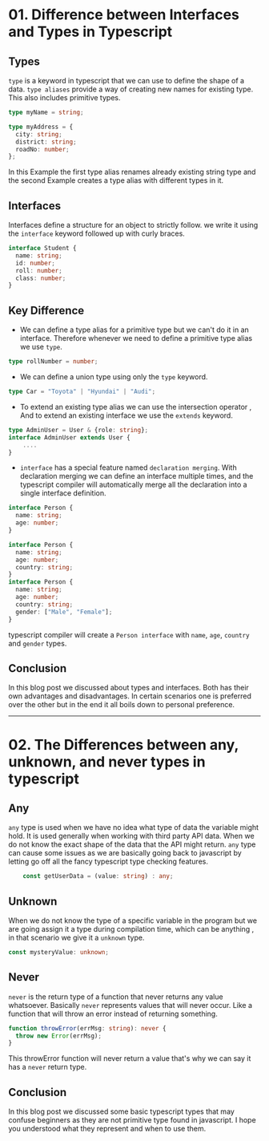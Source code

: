 # 01. Difference between Interfaces and Types in Typescript

## Types

`type` is a keyword in typescript that we can use to define the shape of a data. `type aliases` provide a way of creating new names for existing type. This also includes primitive types.

```typescript
type myName = string;

type myAddress = {
  city: string;
  district: string;
  roadNo: number;
};
```

In this Example the first type alias renames already existing string type and the second Example creates a type alias with different types in it.

## Interfaces

Interfaces define a structure for an object to strictly follow. we write it using the `interface` keyword followed up with curly braces.

```typescript
interface Student {
  name: string;
  id: number;
  roll: number;
  class: number;
}
```

## Key Difference

- We can define a type alias for a primitive type but we can't do it in an interface. Therefore whenever we need to define a primitive type alias we use `type`.

```typescript
type rollNumber = number;
```

- We can define a union type using only the `type` keyword.

```typescript
type Car = "Toyota" | "Hyundai" | "Audi";
```

- To extend an existing type alias we can use the intersection operator , And to extend an existing interface we use the `extends` keyword.

```typescript
type AdminUser = User & {role: string};
interface AdminUser extends User {
    ....
}
```

- `interface` has a special feature named `declaration merging`. With declaration merging we can define an interface multiple times, and the typescript compiler will automatically merge all the declaration into a single interface definition.

```typescript
interface Person {
  name: string;
  age: number;
}

interface Person {
  name: string;
  age: number;
  country: string;
}
interface Person {
  name: string;
  age: number;
  country: string;
  gender: ["Male", "Female"];
}
```

typescript compiler will create a `Person interface` with `name`, `age`, `country` and `gender` types.

## Conclusion

In this blog post we discussed about types and interfaces. Both has their own advantages and disadvantages. In certain scenarios one is preferred over the other but in the end it all boils down to personal preference.

---

# 02. The Differences between any, unknown, and never types in typescript

## Any

`any` type is used when we have no idea what type of data the variable might hold. It is used generally when working with third party API data. When we do not know the exact shape of the data that the API might return. `any` type can cause some issues as we are basically going back to javascript by letting go off all the fancy typescript type checking features.

```typescript
    const getUserData = (value: string) : any;
```

## Unknown

When we do not know the type of a specific variable in the program but we are going assign it a type during compilation time, which can be anything , in that scenario we give it a `unknown` type.

```typescript
const mysteryValue: unknown;
```

## Never

`never` is the return type of a function that never returns any value whatsoever. Basically `never` represents values that will never occur. Like a function that will throw an error instead of returning something.

```typescript
function throwError(errMsg: string): never {
  throw new Error(errMsg);
}
```

This throwError function will never return a value that's why we can say it has a `never` return type.

## Conclusion

In this blog post we discussed some basic typescript types that may confuse beginners as they are not primitive type found in javascript. I hope you understood what they represent and when to use them.
